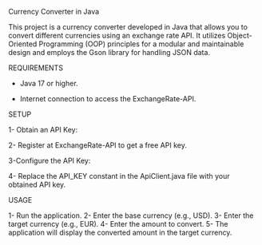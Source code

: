 Currency Converter in Java

This project is a currency converter developed in Java that allows you to convert different currencies using an exchange rate API. It utilizes Object-Oriented Programming (OOP) principles for a modular and maintainable design and employs the Gson library for handling JSON data.

REQUIREMENTS 

- Java 17 or higher.

- Internet connection to access the ExchangeRate-API.

SETUP

1- Obtain an API Key:

2- Register at ExchangeRate-API to get a free API key.

3-Configure the API Key:

4- Replace the API_KEY constant in the ApiClient.java file with your obtained API key.

USAGE

1- Run the application.
2- Enter the base currency (e.g., USD).
3- Enter the target currency (e.g., EUR).
4- Enter the amount to convert.
5- The application will display the converted amount in the target currency.
